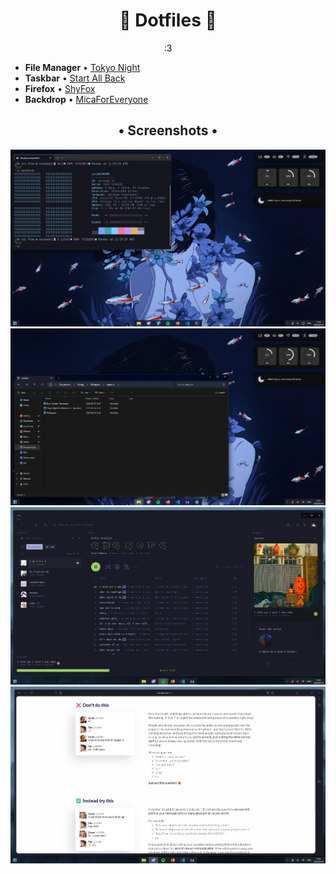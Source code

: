 <div align="center">
    <h1>🎇 Dotfiles 🎇</h1>
</div>

<div align="center">
:3
</div>

- **File Manager** • [Tokyo Night](https://www.deviantart.com/niivu/art/Tokyo-Night-for-Windows-11-970381220)
- **Taskbar** • [Start All Back](https://www.startallback.com/)
- **Firefox** • [ShyFox](https://github.com/Naezr/ShyFox)
- **Backdrop** • [MicaForEveryone](https://github.com/MicaForEveryone/MicaForEveryone/releases)
<div align='center'>
    <div align="center">
    <h2>• Screenshots •</h2>
    <img src='./Previews/4.png'>
    <img src='./Previews/1.png'>
    <img src='./Previews/2.png'>
    <img src='./Previews/3.png'>
    </div>
</div>

<br/>
<br/>

